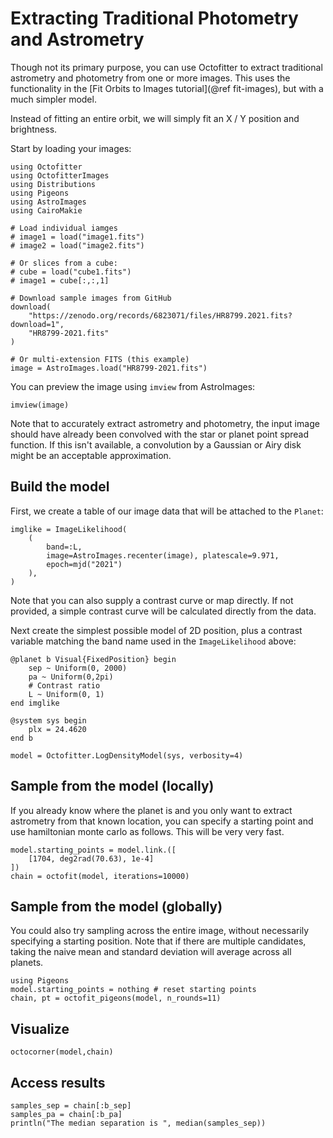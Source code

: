 # Extracting Traditional Photometry and Astrometry

Though not its primary purpose, you can use Octofitter to extract traditional astrometry and photometry from one or more images. This uses the functionality in the [Fit Orbits to Images tutorial](@ref fit-images), but with a much simpler model. 

Instead of fitting an entire orbit, we will simply fit an X / Y position and brightness.


Start by loading your images:
```@example 1
using Octofitter
using OctofitterImages
using Distributions
using Pigeons
using AstroImages
using CairoMakie

# Load individual iamges
# image1 = load("image1.fits")
# image2 = load("image2.fits")

# Or slices from a cube:
# cube = load("cube1.fits")
# image1 = cube[:,:,1] 

# Download sample images from GitHub
download(
    "https://zenodo.org/records/6823071/files/HR8799.2021.fits?download=1",
    "HR8799-2021.fits"
)

# Or multi-extension FITS (this example)
image = AstroImages.load("HR8799-2021.fits")
```

You can preview the image using `imview` from AstroImages:
```@example 1
imview(image)
```

Note that to accurately extract astrometry and photometry, the input image should have already been convolved with the star or planet point spread function. If this isn't available, a convolution by a Gaussian or Airy disk might be an acceptable approximation.

## Build the model

First, we create a table of our image data that will be attached to the `Planet`:

```@example 1
imglike = ImageLikelihood(
    (
        band=:L,
        image=AstroImages.recenter(image), platescale=9.971,
        epoch=mjd("2021")
    ),
)
```
Note that you can also supply a contrast curve or map directly. If not provided, a simple contrast curve will be calculated directly from the data.

Next create the simplest possible model of 2D position, plus a contrast variable matching the band name used in the `ImageLikelihood` above:
```@example 1
@planet b Visual{FixedPosition} begin
    sep ~ Uniform(0, 2000)
    pa ~ Uniform(0,2pi)
    # Contrast ratio
    L ~ Uniform(0, 1)
end imglike

@system sys begin
    plx = 24.4620
end b

model = Octofitter.LogDensityModel(sys, verbosity=4)
```

## Sample from the model (locally)

If you already know where the planet is and you only want to extract astrometry from that known location, you can specify a starting point and use hamiltonian monte carlo as follows. This will be very very fast.
```@example 1
model.starting_points = model.link.([
    [1704, deg2rad(70.63), 1e-4]
])
chain = octofit(model, iterations=10000)
```

## Sample from the model (globally)

You could also try sampling across the entire image, without necessarily specifying a starting position.
Note that if there are multiple candidates, taking the naive mean and standard deviation will average across all planets.
```@example 1
using Pigeons
model.starting_points = nothing # reset starting points
chain, pt = octofit_pigeons(model, n_rounds=11)
```

## Visualize
```@example 1
octocorner(model,chain)
```

## Access results
```@example 1
samples_sep = chain[:b_sep]
samples_pa = chain[:b_pa]
println("The median separation is ", median(samples_sep))
```
